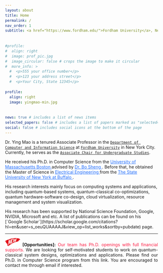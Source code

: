 ```yaml
---
layout: about
title: Home
permalink: /
nav_order: 1
subtitle: <a href="https://www.fordham.edu/">Fordham University</a>, New York, NY.


#profile:
#  align: right
#  image: prof_pic.jpg
#  image_circular: false # crops the image to make it circular
#  more_info: >
  #  <p>555 your office number</p>
  #  <p>123 your address street</p>
  #  <p>Your City, State 12345</p>

profile:
  align: right
  image: yingmao-min.jpg


news: true # includes a list of news items
selected_papers: false # includes a list of papers marked as "selected={true}"
social: false # includes social icons at the bottom of the page
---
```



Dr. Ying Mao
is a tenured Associate Professor in the [`Department of Computer and
Information Science`](https://www.fordham.edu/academics/departments/computer-and-information-science/)
at [`Fordham University`](https://www.fordham.edu/) in New York City.
Currently, he serves as the [`Associate Chair for Undergraduate Studies`](https://www.fordham.edu/academics/departments/computer-and-information-science/faculty-and-administration/).

<p></p>
He received his Ph.D. in Computer Science from the
<a href="https://www.umb.edu" style="color:#216DFC">University of Massachusetts Boston </a>
advised by <a href="https://www.cs.umb.edu/~shengbo/" style="color:#216DFC"> Dr. Bo Sheng </a>.
Before that, he obtained the Master of Science in <a href="http://engineering.buffalo.edu/ee.html" style="color:#216DFC"> Electrical Engineering </a> from the
<a href="http://www.buffalo.edu/" style="color:#216DFC"> The State University of New York at Buffalo </a>.

 <p></p>
 His research interests mainly focus on computing systems and applications, including quantum-based systems, quantum-classical co-optimizations, quantum hardware-software co-design,
 cloud virtualization, resource management and system visualization. 
 
 <p></p>
 His research has been supported by National Science Foundation, Google, NVIDIA, Microsoft and etc. A list of publications can be found on his [`Google Scholar`](https://scholar.google.com/citations?hl=en&user=s_oeuQUAAAAJ&view_op=list_works&sortby=pubdate) page.

-------------------------------


<p></p>
 <div align="justify">
 <img src="/assets/img/new-icon.png" alt="New Icon" style="width:50px;height:27px;">
 <strong>[Opportunities]:</strong>
 <a style="color:#FC2146"> Our team has Ph.D. openings with full financial supports. </a> We are looking for self-motivated students to work on quantum-classical system designs, optimizations and applications. Please find our Ph.D. in Computer Science program from this link. You are encouraged to contact me through email if interested.
 </div>
